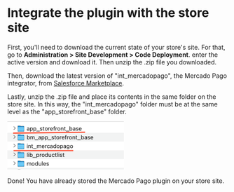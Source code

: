 # Integrate the plugin with the store site

First, you'll need to download the current state of your store's site. For that, go to **Administration > Site Development > Code Deployment**. enter the active version and download it. Then unzip the .zip file you downloaded.

Then, download the latest version of "int_mercadopago", the Mercado Pago integrator, from [Salesforce Marketplace](https://www.salesforce.com/products/commerce-cloud/partner-marketplace/partners/integrator-for-mercado-pago/).

Lastly, unzip the .zip file and place its contents in the same folder on the store site. In this way, the "int_mercadopago" folder must be at the same level as the "app_storefront_base" folder.

![How to save the Mercado Pago plugin](/images/salesforce/folders.png "How to save the Mercado Pago plugin")

Done! You have already stored the Mercado Pago plugin on your store site.